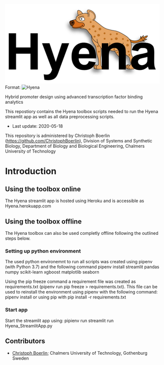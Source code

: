 ![Hyena Logo](/Logo/Hyena_Logo.png)
Format: ![Hyena](url)

Hybrid promoter design using advanced transcription factor binding analytics

This repostiory contains the Hyena toolbox scripts needed to run the Hyena streamlit app as well as all data preprocessing scripts.

- Last update: 2020-05-18

This repository is administered by Christoph Boerlin (https://github.com/ChristophBoerlin), Division of Systems and Synthetic Biology, Department of Biology and Biological Engineering, Chalmers University of Technology

# Introduction

## Using the toolbox online
The Hyena streamlit app is hosted using Heroku and is accessible as Hyena.herokuapp.com

## Using the toolbox offline
The Hyena toolbox can also be used completly offline following the outlined steps below.

### Setting up python environment
The used python environemnt to run all scripts was created using pipenv (with Python 3.7) and the following command
pipenv install streamlit pandas numpy scikit-learn xgboost matplotlib seaborn

Using the pip freeze command a requirement file was created as requirements.txt (pipenv run pip freeze > requirements.txt).
This file can be used to reinstall the environment using pipenv with the following command:
pipenv install
or using pip with
pip install -r requirements.txt 
### Start app
Start the streamlit app using:
pipienv run streamlit run Hyena_StreamlitApp.py


## Contributors
- [Christoph Boerlin](https://www.chalmers.se/en/staff/Pages/borlinc.aspx); Chalmers University of Technology, Gothenburg Sweden

